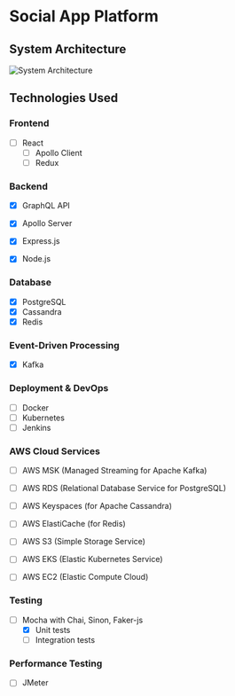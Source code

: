 # Social App Platform

## System Architecture
![System Architecture](https://github.com/AJ-delaCruz/Social-App-Platform/assets/54551895/9c70d555-926a-4b9d-b4fa-ee6f3d446a03)


## Technologies Used

### Frontend
- [ ] React
    - [ ] Apollo Client
    - [ ] Redux

### Backend
- [x] GraphQL API
- [x] Apollo Server
- [x] Express.js
- [x] Node.js


### Database
- [x] PostgreSQL
- [x] Cassandra
- [x] Redis

### Event-Driven Processing
- [x] Kafka


### Deployment & DevOps
- [ ] Docker
- [ ] Kubernetes
- [ ] Jenkins

### AWS Cloud Services
- [ ] AWS MSK (Managed Streaming for Apache Kafka)
- [ ] AWS RDS (Relational Database Service for PostgreSQL)
- [ ] AWS Keyspaces (for Apache Cassandra)
- [ ] AWS ElastiCache (for Redis)
- [ ] AWS S3 (Simple Storage Service)
- [ ] AWS EKS (Elastic Kubernetes Service)
- [ ] AWS EC2 (Elastic Compute Cloud)


### Testing
- [ ] Mocha with Chai, Sinon, Faker-js
    - [x] Unit tests
    - [ ] Integration tests

### Performance Testing
- [ ] JMeter
